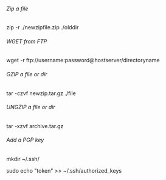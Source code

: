 ###### Zip a file

zip -r ./newzipfile.zip ./olddir

###### WGET from FTP

wget -r ftp://username:password@hostserver/directoryname

###### GZIP a file or dir

tar -czvf newzip.tar.gz ./file

###### UNGZIP a file or dir

tar -xzvf archive.tar.gz

###### Add a PGP key

mkdir ~/.ssh/

sudo echo "token" >> ~/.ssh/authorized_keys

